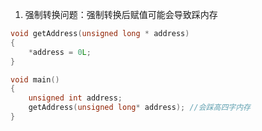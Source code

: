 1. 强制转换问题：强制转换后赋值可能会导致踩内存

```c
void getAddress(unsigned long * address)
{
    *address = 0L;
}

void main()
{
    unsigned int address;
    getAddress(unsigned long* address); //会踩高四字内存
}
```